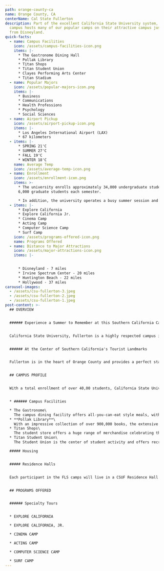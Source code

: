```yaml
---
path: orange-county-ca
name: Orange County, CA
centerName: Cal State Fullerton
description: Part of the excellent California State University system, the
  campus hosts many of our popular camps on their attractive campus just minutes
  from Disneyland.
quick-facts:
  - name: Campus Facilities
    icon: /assets/campus-facilities-icon.png
    items: |-
      * The Gastronome Dining Hall
      * Pollak Library
      * Titan Shops
      * Titan Student Union
      * Clayes Performing Arts Center
      * Titan Stadium
  - name: Popular Majors
    icon: /assets/popular-majors-icon.png
    items: |-
      * Business
      * Communications
      * Health Professions
      * Psychology
      * Social Sciences
  - name: Airport Pickup
    icon: /assets/airport-pickup-icon.png
    items: |-
      * Los Angeles International Airport (LAX)
      * 67 kilometers
  - items: |-
      * SPRING 21'C
      * SUMMER 27'C
      * FALL 19'C
      * WINTER 18'C
    name: Average Temp
    icon: /assets/average-temp-icon.png
  - name: Enrollment
    icon: /assets/enrollment-icon.png
    items: >-
      * The university enrolls approximately 34,000 undergraduate students and
      6,000 graduate students each semester. 

      * In addition, the university operates a busy summer session and hosts numerous summer camp programs with American and international students.
  - items: |-
      * Explore California
      * Explore California Jr.
      * Cinema Camp
      * Acting Camp
      * Computer Science Camp
      * Surf Camp
    icon: /assets/programs-offered-icon.png
    name: Programs Offered
  - name: Distance to Major Attractions
    icon: /assets/major-attractions-icon.png
    items: |-
      

      * Disneyland - 7 miles
      * Irvine Spectrum Center - 20 miles
      * Huntington Beach - 22 miles
      * Hollywood - 37 miles
carousel-images:
  - /assets/csu-fullerton-3.jpeg
  - /assets/csu-fullerton-2.jpeg
  - /assets/csu-fullerton-1.jpeg
post-content: >-
  ## OVERVIEW


  ###### Experience a Summer to Remember at this Southern California Campus


  California State University, Fullerton is a highly respected campus in the extensive CSU system. As the host campus for some of our most popular summer camps, CSU Fullerton offers an excellent combination of modern facilities, beautiful weather and an ideal location, just eight miles from Disneyland.


  ###### At the Center of Southern California's Tourist Landmarks


  Fullerton is in the heart of Orange County and provides a perfect starting point for our many summer excursions. Whether the destination is Hollywood, Huntington Beach or Downtown L.A., the most impressive attractions of Southern California are less than an hour away.


  ## CAMPUS PROFILE


  With a total enrollment of over 40,00 students, California State University, Fullerton has the largest number of students of any of the California State University campuses. The university offers over 50 bachelor's degrees and over 50 graduate degrees. The campus is located in the city of Fullerton, a suburb with a population of over 130,000 with extensive shopping, dining and entertainment options.


  * ###### Campus Facilities

  * The Gastronome\
    The campus dining facility offers all-you-can-eat style meals, with students able to pick from many options each day, including hamburgers, pizza, sandwiches, salads and rotating daily entrees.
  * **Pollak Library**\
    With an impressive collection of over 900,000 books, the extensive library offers a full range of services to the university community. The library provides a dynamic learning and research environment through programming, instruction and technology.
  * Titan Shops\
    The student store offers a huge range of merchandise celebrating the CSUF Titan identity and mascot, from sweatshirts to key rings.
  * Titan Student Union\
    The Student Union is the center of student activity and offers recreational facilities including a bowling alley, billiards, swimming facilities and a rock climbing wall, as well as a Starbucks.

  ##### Housing


  ##### Residence Halls


  Each participant in the FLS camps will live in a CSUF Residence Hall. The Residence Halls are secure, modern, air-conditioned facilities with shared accommodation. Each room includes beds, dressers, chairs and a desk. Students will share a community bathroom. Each floor also contains an active room and study room for relaxing with other students. (Shared Housing).


  ## PROGRAMS OFFERED


  ###### Specialty Tours 


  * EXPLORE CALIFORNIA

  * EXPLORE CALIFORNIA, JR.

  * CINEMA CAMP

  * ACTING CAMP

  * COMPUTER SCIENCE CAMP

  * SURF CAMP
---
```

